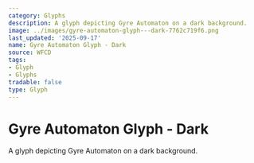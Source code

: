 ```yaml
---
category: Glyphs
description: A glyph depicting Gyre Automaton on a dark background.
image: ../images/gyre-automaton-glyph---dark-7762c719f6.png
last_updated: '2025-09-17'
name: Gyre Automaton Glyph - Dark
source: WFCD
tags:
- Glyph
- Glyphs
tradable: false
type: Glyph
---
```


# Gyre Automaton Glyph - Dark

A glyph depicting Gyre Automaton on a dark background.

